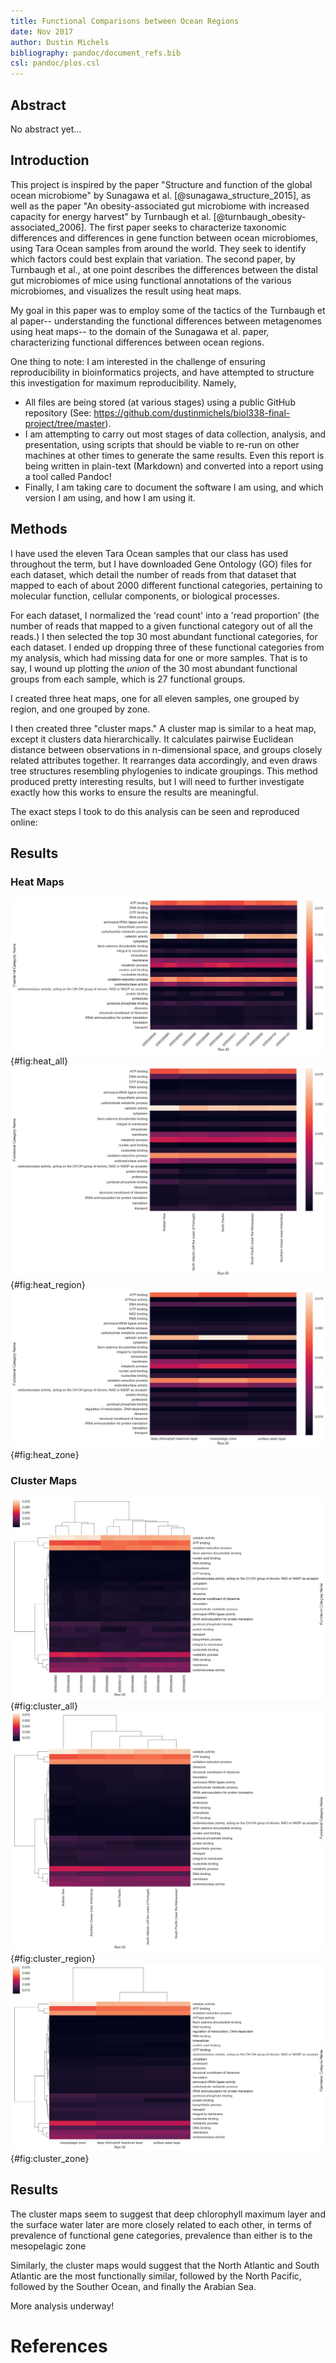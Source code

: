 ```yaml
---
title: Functional Comparisons between Ocean Regions
date: Nov 2017
author: Dustin Michels
bibliography: pandoc/document_refs.bib
csl: pandoc/plos.csl
---
```


## Abstract

No abstract yet...

## Introduction

This project is inspired by the paper "Structure and function of the global ocean microbiome" by Sunagawa et al. [@sunagawa_structure_2015], as well as the paper "An obesity-associated gut microbiome with increased capacity for energy harvest" by Turnbaugh et al. [@turnbaugh_obesity-associated_2006]. The first paper seeks to characterize taxonomic differences and differences in gene function between ocean microbiomes, using Tara Ocean samples from around the world. They seek to identify which factors could best explain that variation. The second paper, by Turnbaugh et al., at one point describes the differences between the distal gut microbiomes of mice using functional annotations of the various microbiomes, and visualizes the result using heat maps.

My goal in this paper was to employ some of the tactics of the Turnbaugh et al paper-- understanding the functional differences between metagenomes using heat maps-- to the domain of the Sunagawa et al. paper, characterizing functional differences between ocean regions.

One thing to note: I am interested in the challenge of ensuring reproducibility in bioinformatics projects, and have attempted to structure this investigation for maximum reproducibility. Namely,

* All files are being stored (at various stages) using a public GitHub repository (See: https://github.com/dustinmichels/biol338-final-project/tree/master).
* I am attempting to carry out most stages of data collection, analysis, and presentation, using scripts that should be viable to re-run on other machines at other times to generate the same results. Even this report is being written in plain-text (Markdown) and converted into a report using a tool called Pandoc!
* Finally, I am taking care to document the software I am using, and which version I am using, and how I am using it.

## Methods

I have used the eleven Tara Ocean samples that our class has used throughout the term, but I have downloaded Gene Ontology (GO) files for each dataset, which detail the number of reads from that dataset that mapped to each of about 2000 different functional categories, pertaining to molecular function, cellular components, or biological processes.

For each dataset, I normalized the 'read count' into a 'read proportion' (the number of reads that mapped to a given functional category out of all the reads.) I then selected the top 30 most abundant functional categories, for each dataset. I ended up dropping three of these functional categories from my analysis, which had missing data for one or more samples. That is to say, I wound up plotting the *union* of the 30 most abundant functional groups from each sample, which is 27 functional groups.

I created three heat maps, one for all eleven samples, one grouped by region, and one grouped by zone.

I then created three "cluster maps." A cluster map is similar to a heat map, except it clusters data hierarchically. It calculates pairwise Euclidean distance between observations in n-dimensional space, and groups closely related attributes together. It rearranges data accordingly, and even draws tree structures resembling phylogenies to indicate groupings. This method produced pretty interesting results, but I will need to further investigate exactly how this works to ensure the results are meaningful.

The exact steps I took to do this analysis can be seen and reproduced online:


## Results

### Heat Maps

![Heat map for all samples](../imgs/heat/heat_all.png){#fig:heat_all}
![Heat map, grouped by region](../imgs/heat/heat_region.png){#fig:heat_region}
![Heat map, grouped by zone](../imgs/heat/heat_zone.png){#fig:heat_zone}

### Cluster Maps

![Cluster map for all samples](../imgs/cluster/cluster_all.png){#fig:cluster_all}
![Cluster map, grouped by region](../imgs/cluster/cluster_region.png){#fig:cluster_region}
![Cluster map, grouped by zone](../imgs/cluster/cluster_zone.png){#fig:cluster_zone}

## Results

The cluster maps seem to suggest that deep chlorophyll maximum layer and the surface water later are more closely related to each other, in terms of prevalence of functional gene categories, prevalence than either is to the mesopelagic zone 

Similarly, the cluster maps would suggest that the North Atlantic and South Atlantic are the most functionally similar, followed by the North Pacific, followed by the Souther Ocean, and finally the Arabian Sea.

More analysis underway!

# References
